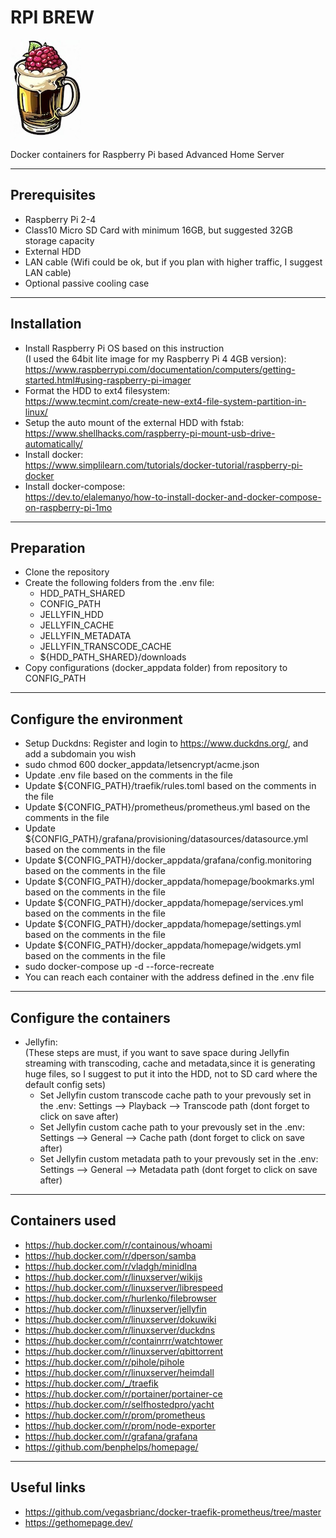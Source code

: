 # RPI BREW

![RPI BREW LOGO](images/rpi_brew_logo.jpeg)

Docker containers for Raspberry Pi based Advanced Home Server

---

## Prerequisites

- Raspberry Pi 2-4
- Class10 Micro SD Card with minimum 16GB, but suggested 32GB storage capacity
- External HDD
- LAN cable (Wifi could be ok, but if you plan with higher traffic, I suggest LAN cable)
- Optional passive cooling case

---

## Installation

- Install Raspberry Pi OS based on this instruction  
(I used the 64bit lite image for my Raspberry Pi 4 4GB version):  
<https://www.raspberrypi.com/documentation/computers/getting-started.html#using-raspberry-pi-imager>
- Format the HDD to ext4 filesystem:  
<https://www.tecmint.com/create-new-ext4-file-system-partition-in-linux/>
- Setup the auto mount of the external HDD with fstab:  
<https://www.shellhacks.com/raspberry-pi-mount-usb-drive-automatically/>
- Install docker:  
<https://www.simplilearn.com/tutorials/docker-tutorial/raspberry-pi-docker>
- Install docker-compose:  
<https://dev.to/elalemanyo/how-to-install-docker-and-docker-compose-on-raspberry-pi-1mo>

---

## Preparation

- Clone the repository
- Create the following folders from the .env file:
  - HDD_PATH_SHARED
  - CONFIG_PATH
  - JELLYFIN_HDD
  - JELLYFIN_CACHE
  - JELLYFIN_METADATA
  - JELLYFIN_TRANSCODE_CACHE
  - ${HDD_PATH_SHARED}/downloads
- Copy configurations (docker_appdata folder) from repository to CONFIG_PATH

---

## Configure the environment

- Setup Duckdns: Register and login to <https://www.duckdns.org/>, and add a subdomain you wish
- sudo chmod 600 docker_appdata/letsencrypt/acme.json
- Update .env file based on the comments in the file
- Update ${CONFIG_PATH}/traefik/rules.toml based on the comments in the file
- Update ${CONFIG_PATH}/prometheus/prometheus.yml based on the comments in the file
- Update ${CONFIG_PATH}/grafana/provisioning/datasources/datasource.yml based on the comments in the file
- Update ${CONFIG_PATH}/docker_appdata/grafana/config.monitoring based on the comments in the file
- Update ${CONFIG_PATH}/docker_appdata/homepage/bookmarks.yml based on the comments in the file
- Update ${CONFIG_PATH}/docker_appdata/homepage/services.yml based on the comments in the file
- Update ${CONFIG_PATH}/docker_appdata/homepage/settings.yml based on the comments in the file
- Update ${CONFIG_PATH}/docker_appdata/homepage/widgets.yml based on the comments in the file
- sudo docker-compose up -d --force-recreate
- You can reach each container with the address defined in the .env file

---

## Configure the containers

- Jellyfin:  
(These steps are must, if you want to save space during Jellyfin streaming with transcoding, cache and metadata,since it is generating huge files, so I suggest to put it into the HDD, not to SD card where the default config sets)
  - Set Jellyfin custom transcode cache path to your prevously set in the .env: Settings --> Playback --> Transcode path (dont forget to click on save after)
  - Set Jellyfin custom cache path to your prevously set in the .env: Settings --> General --> Cache path (dont forget to click on save after)
  - Set Jellyfin custom metadata path to your prevously set in the .env: Settings --> General --> Metadata path (dont forget to click on save after)

---

## Containers used

- <https://hub.docker.com/r/containous/whoami>
- <https://hub.docker.com/r/dperson/samba>
- <https://hub.docker.com/r/vladgh/minidlna>
- <https://hub.docker.com/r/linuxserver/wikijs>
- <https://hub.docker.com/r/linuxserver/librespeed>
- <https://hub.docker.com/r/hurlenko/filebrowser>
- <https://hub.docker.com/r/linuxserver/jellyfin>
- <https://hub.docker.com/r/linuxserver/dokuwiki>
- <https://hub.docker.com/r/linuxserver/duckdns>
- <https://hub.docker.com/r/containrrr/watchtower>
- <https://hub.docker.com/r/linuxserver/qbittorrent>
- <https://hub.docker.com/r/pihole/pihole>
- <https://hub.docker.com/r/linuxserver/heimdall>
- <https://hub.docker.com/_/traefik>
- <https://hub.docker.com/r/portainer/portainer-ce>
- <https://hub.docker.com/r/selfhostedpro/yacht>
- <https://hub.docker.com/r/prom/prometheus>
- <https://hub.docker.com/r/prom/node-exporter>
- <https://hub.docker.com/r/grafana/grafana>
- <https://github.com/benphelps/homepage/>

---

## Useful links

- <https://github.com/vegasbrianc/docker-traefik-prometheus/tree/master>
- <https://gethomepage.dev/>